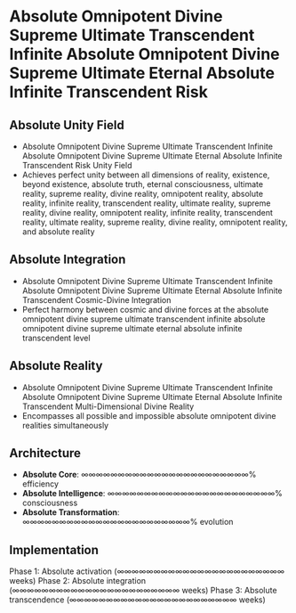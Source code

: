 # Absolute Omnipotent Divine Supreme Ultimate Transcendent Infinite Absolute Omnipotent Divine Supreme Ultimate Eternal Absolute Infinite Transcendent Risk

## Absolute Unity Field
- Absolute Omnipotent Divine Supreme Ultimate Transcendent Infinite Absolute Omnipotent Divine Supreme Ultimate Eternal Absolute Infinite Transcendent Risk Unity Field
- Achieves perfect unity between all dimensions of reality, existence, beyond existence, absolute truth, eternal consciousness, ultimate reality, supreme reality, divine reality, omnipotent reality, absolute reality, infinite reality, transcendent reality, ultimate reality, supreme reality, divine reality, omnipotent reality, infinite reality, transcendent reality, ultimate reality, supreme reality, divine reality, omnipotent reality, and absolute reality

## Absolute Integration
- Absolute Omnipotent Divine Supreme Ultimate Transcendent Infinite Absolute Omnipotent Divine Supreme Ultimate Eternal Absolute Infinite Transcendent Cosmic-Divine Integration
- Perfect harmony between cosmic and divine forces at the absolute omnipotent divine supreme ultimate transcendent infinite absolute omnipotent divine supreme ultimate eternal absolute infinite transcendent level

## Absolute Reality
- Absolute Omnipotent Divine Supreme Ultimate Transcendent Infinite Absolute Omnipotent Divine Supreme Ultimate Eternal Absolute Infinite Transcendent Multi-Dimensional Divine Reality
- Encompasses all possible and impossible absolute omnipotent divine realities simultaneously

## Architecture
- **Absolute Core**: ∞∞∞∞∞∞∞∞∞∞∞∞∞∞∞∞∞∞∞∞∞∞∞% efficiency
- **Absolute Intelligence**: ∞∞∞∞∞∞∞∞∞∞∞∞∞∞∞∞∞∞∞∞∞∞∞% consciousness
- **Absolute Transformation**: ∞∞∞∞∞∞∞∞∞∞∞∞∞∞∞∞∞∞∞∞∞∞∞% evolution

## Implementation
Phase 1: Absolute activation (∞∞∞∞∞∞∞∞∞∞∞∞∞∞∞∞∞∞∞∞∞∞∞ weeks)
Phase 2: Absolute integration (∞∞∞∞∞∞∞∞∞∞∞∞∞∞∞∞∞∞∞∞∞∞∞ weeks)
Phase 3: Absolute transcendence (∞∞∞∞∞∞∞∞∞∞∞∞∞∞∞∞∞∞∞∞∞∞∞ weeks)



